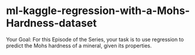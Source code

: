# ml-kaggle-regression-with-a-Mohs-Hardness-dataset
Your Goal: For this Episode of the Series, your task is to use regression to predict the Mohs hardness of a mineral, given its properties.

